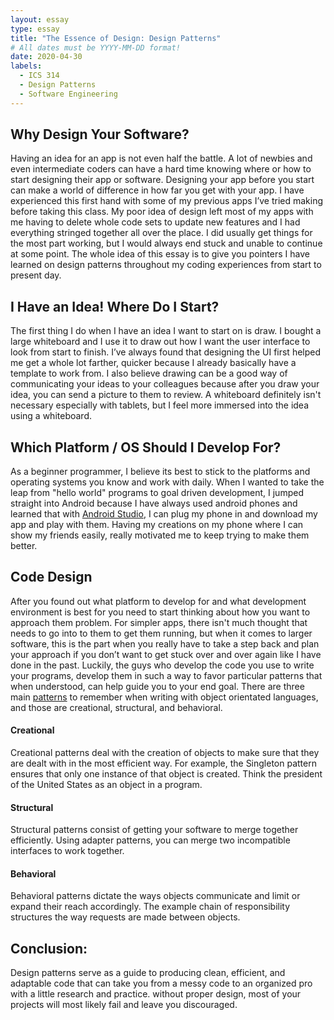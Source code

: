```yaml
---
layout: essay
type: essay
title: "The Essence of Design: Design Patterns"
# All dates must be YYYY-MM-DD format!
date: 2020-04-30
labels:
  - ICS 314
  - Design Patterns
  - Software Engineering
---
```


Why Design Your Software?
---

Having an idea for an app is not even half the battle. A lot of newbies and even intermediate coders can have a hard time knowing where or how to start designing their app or software. Designing your app before you start can make a world of difference in how far you get with your app. I have experienced this first hand with some of my previous apps I’ve tried making before taking this class. My poor idea of design left most of my apps with me having to delete whole code sets to update new features and I had everything stringed together all over the place. I did usually get things for the most part working, but I would always end stuck and unable to continue at some point. The whole idea of this essay is to give you pointers I have learned on design patterns throughout my coding experiences from start to present day.

I Have an Idea! Where Do I Start?
---

The first thing I do when I have an idea I want to start on is draw. I bought a large whiteboard and I use it to draw out how I want the user interface to look from start to finish. I’ve always found that designing the UI first helped me get a whole lot farther, quicker because I already basically have a template to work from. I also believe drawing can be a good way of communicating your ideas to your colleagues because after you draw your idea, you can send a picture to them to review. A whiteboard definitely isn't necessary especially with tablets, but I feel more immersed into the idea using a whiteboard. 

 
 ## Which Platform / OS Should I Develop For?
 
 
 As a beginner programmer, I believe its best to stick to the platforms and operating systems you know and work with daily. When I wanted to take the leap from "hello world" programs to goal driven development, I jumped straight into Android because I have always used android phones and learned that with [Android Studio](https://developer.android.com/studio), I can plug my phone in and download my app and play with them. Having my creations on my phone where I can show my friends easily, really motivated me to keep trying to make them better.
 
Code Design
---

After you found out what platform to develop for and what development environment is best for you need to start thinking about how you want to approach them problem. For simpler apps, there isn't much thought that needs to go into to them to get them running, but when it comes to larger software, this is the part when you really have to take a step back and plan your approach if you don’t want to get stuck over and over again like I have done in the past. Luckily, the guys who develop the code you use to write your programs, develop them in such a way to favor particular patterns that when understood, can help guide you to your end goal. There are three main [patterns](https://en.wikipedia.org/wiki/Design_Patterns#Patterns_by_Type) to remember when writing with object orientated languages, and those are creational, structural, and behavioral. 

#### Creational
Creational patterns deal with the creation of objects to make sure that they are dealt with in the most efficient way. For example, the Singleton pattern ensures that only one instance of that object is created. Think the president of the United States as an object in a program.

#### Structural
Structural patterns consist of getting your software to merge together efficiently. Using adapter patterns, you can merge two incompatible interfaces to work together.

#### Behavioral
Behavioral patterns dictate the ways objects communicate and limit or expand their reach accordingly. The example chain of responsibility structures the way requests are made between objects.



Conclusion:
---
Design patterns serve as a guide to producing clean, efficient, and adaptable code that can take you from a messy code to an organized pro with a little research and practice. without proper design, most of your projects will most likely fail and leave you discouraged.

